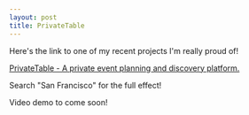 ```yaml
---
layout: post
title: PrivateTable
---
```


Here's the link to one of my recent projects I'm really proud of!

[PrivateTable - A private event planning and discovery platform.](http://www.privatetable.io/)

Search "San Francisco" for the full effect!

Video demo to come soon!
